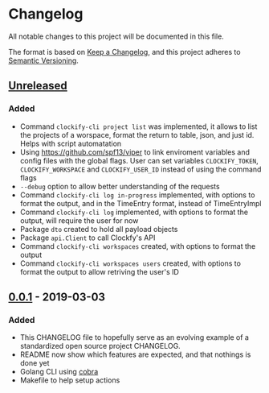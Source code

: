 # Changelog
All notable changes to this project will be documented in this file.

The format is based on [Keep a Changelog](https://keepachangelog.com/en/1.0.0/),
and this project adheres to [Semantic Versioning](https://semver.org/spec/v2.0.0.html).

## [Unreleased]

### Added
- Command `clockify-cli project list` was implemented, it allows to list the 
  projects of a worspace, format the return to table, json, and just id. Helps
  with script automatation
- Using https://github.com/spf13/viper to link enviroment variables and config 
  files with the global flags. User can set variables `CLOCKIFY_TOKEN`,
  `CLOCKIFY_WORKSPACE` and `CLOCKIFY_USER_ID` instead of using the command flags
- `--debug` option to allow better understanding of the requests
- Command `clockify-cli log in-progress` implemented, with options to format the
  output, and in the TimeEntry format, instead of TimeEntryImpl
- Command `clockify-cli log` implemented, with options to format the 
  output, will require the user for now
- Package `dto` created to hold all payload objects
- Package `api.Client` to call Clockfy's API
- Command `clockify-cli workspaces` created, with options to format the output
- Command `clockify-cli workspaces users` created, with options to format the output
  to allow retriving the user's ID

## [0.0.1] - 2019-03-03
### Added
- This CHANGELOG file to hopefully serve as an evolving example of a
  standardized open source project CHANGELOG.
- README now show which features are expected, and that nothings is done yet
- Golang CLI using [cobra](https://github.com/spf13/cobra)
- Makefile to help setup actions

[Unreleased]: https://github.com/lucassabreu/clockify-cli/compare/v0.0.1...HEAD
[0.0.1]: https://github.com/lucassabreu/clockify-cli/releases/tag/v0.0.1
